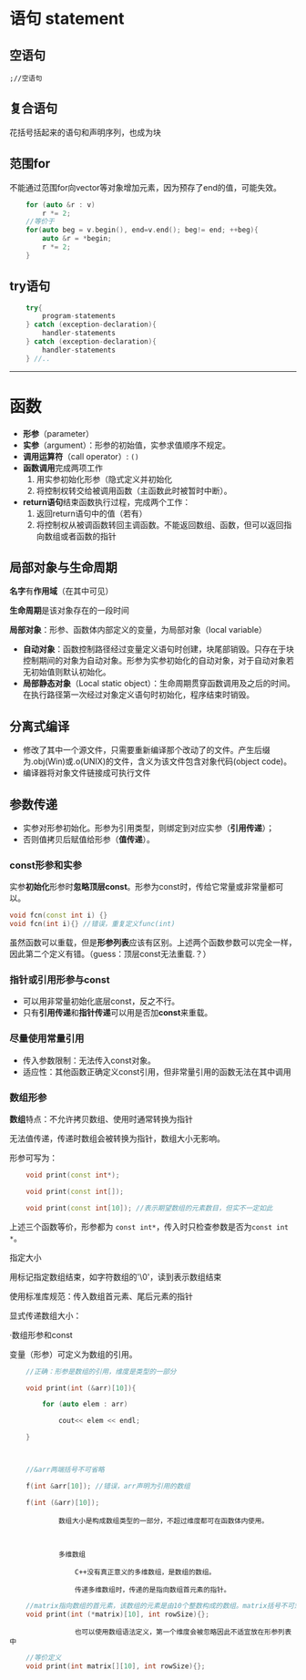# 语句 statement

## 空语句

```
;//空语句
```

## 复合语句

花括号括起来的语句和声明序列，也成为块

## 范围for

不能通过范围for向vector等对象增加元素，因为预存了end的值，可能失效。

```cpp
    for (auto &r : v)
        r *= 2;
    //等价于
    for(auto beg = v.begin(), end=v.end(); beg!= end; ++beg){
        auto &r = *begin;
        r *= 2;
    }
```

## try语句

```cpp
    try{
        program-statements
    } catch (exception-declaration){
        handler-statements
    } catch (exception-declaration){
        handler-statements
    } //..
```

---

# 函数

* **形参**（parameter）
* **实参**（argument）：形参的初始值，实参求值顺序不规定。
* **调用运算符**（call operator）: `()`
* **函数调用**完成两项工作
  1. 用实参初始化形参（隐式定义并初始化
  2. 将控制权转交给被调用函数（主函数此时被暂时中断）。
* **return语句**结束函数执行过程，完成两个工作：
  1. 返回return语句中的值（若有）
  2. 将控制权从被调函数转回主调函数。不能返回数组、函数，但可以返回指向数组或者函数的指针

## 局部对象与生命周期

**名字**有**作用域**（在其中可见）

**生命周期**是该对象存在的一段时间

**局部对象**：形参、函数体内部定义的变量，为局部对象（local variable）

* **自动对象**：函数控制路径经过变量定义语句时创建，块尾部销毁。只存在于块控制期间的对象为自动对象。形参为实参初始化的自动对象，对于自动对象若无初始值则默认初始化。
* **局部静态对象**（Local static object）：生命周期贯穿函数调用及之后的时间。在执行路径第一次经过对象定义语句时初始化，程序结束时销毁。

## 分离式编译

* 修改了其中一个源文件，只需要重新编译那个改动了的文件。产生后缀为.obj\(Win\)或.o\(UNIX\)的文件，含义为该文件包含对象代码\(object code\)。
* 编译器将对象文件链接成可执行文件

## 参数传递

* 实参对形参初始化。形参为引用类型，则绑定到对应实参（**引用传递**）；
* 否则值拷贝后赋值给形参（**值传递**）。

### const形参和实参

实参**初始化**形参时**忽略顶层const**。形参为const时，传给它常量或非常量都可以。

```cpp
void fcn(const int i) {}
void fcn(int i){} //错误，重复定义func(int)
```

虽然函数可以重载，但是**形参列表**应该有区别。上述两个函数参数可以完全一样，因此第二个定义有错。（guess：顶层const无法重载.？）

### 指针或引用形参与const

* 可以用非常量初始化底层const，反之不行。
* 只有**引用传递**和**指针传递**可以用是否加**const**来重载。

### 尽量使用常量引用

* 传入参数限制：无法传入const对象。
* 适应性：其他函数正确定义const引用，但非常量引用的函数无法在其中调用

### 数组形参

**数组**特点：不允许拷贝数组、使用时通常转换为指针

无法值传递，传递时数组会被转换为指针，数组大小无影响。

形参可写为：

```cpp
    void print(const int*);

    void print(const int[]);

    void print(const int[10]); //表示期望数组的元素数目，但实不一定如此
```

上述三个函数等价，形参都为 `const int*`，传入时只检查参数是否为`const int *`。

指定大小用标记指定数组结束，如字符数组的'\0'，读到表示数组结束使用标准库规范：传入数组首元素、尾后元素的指针显式传递数组大小：·数组形参和const变量（形参）可定义为数组的引用。

```cpp
    //正确：形参是数组的引用，维度是类型的一部分

    void print(int (&arr)[10]){

        for (auto elem : arr)

            cout<< elem << endl;

    }



    //&arr两端括号不可省略

    f(int &arr[10]); //错误，arr声明为引用的数组

    f(int (&arr)[10]);
```

```
            数组大小是构成数组类型的一部分，不超过维度都可在函数体内使用。



            多维数组

                C++没有真正意义的多维数组，是数组的数组。

                传递多维数组时，传递的是指向数组首元素的指针。
```

```cpp
    //matrix指向数组的首元素，该数组的元素是由10个整数构成的数组。matrix括号不可忽略！
    void print(int (*matrix)[10], int rowSize){};
```

```
                也可以使用数组语法定义，第一个维度会被忽略因此不适宜放在形参列表中
```

```cpp
    //等价定义
    void print(int matrix[][10], int rowSize){};
```



